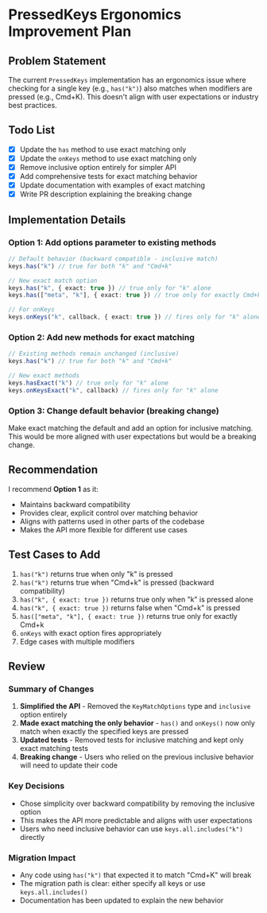 # PressedKeys Ergonomics Improvement Plan

## Problem Statement
The current `PressedKeys` implementation has an ergonomics issue where checking for a single key (e.g., `has("k")`) also matches when modifiers are pressed (e.g., Cmd+K). This doesn't align with user expectations or industry best practices.

## Todo List
- [x] Update the `has` method to use exact matching only
- [x] Update the `onKeys` method to use exact matching only
- [x] Remove inclusive option entirely for simpler API
- [x] Add comprehensive tests for exact matching behavior
- [x] Update documentation with examples of exact matching
- [x] Write PR description explaining the breaking change

## Implementation Details

### Option 1: Add options parameter to existing methods
```typescript
// Default behavior (backward compatible - inclusive match)
keys.has("k") // true for both "k" and "Cmd+k"

// New exact match option
keys.has("k", { exact: true }) // true only for "k" alone
keys.has(["meta", "k"], { exact: true }) // true only for exactly Cmd+k

// For onKeys
keys.onKeys("k", callback, { exact: true }) // fires only for "k" alone
```

### Option 2: Add new methods for exact matching
```typescript
// Existing methods remain unchanged (inclusive)
keys.has("k") // true for both "k" and "Cmd+k"

// New exact methods
keys.hasExact("k") // true only for "k" alone
keys.onKeysExact("k", callback) // fires only for "k" alone
```

### Option 3: Change default behavior (breaking change)
Make exact matching the default and add an option for inclusive matching. This would be more aligned with user expectations but would be a breaking change.

## Recommendation
I recommend **Option 1** as it:
- Maintains backward compatibility
- Provides clear, explicit control over matching behavior  
- Aligns with patterns used in other parts of the codebase
- Makes the API more flexible for different use cases

## Test Cases to Add
1. `has("k")` returns true when only "k" is pressed
2. `has("k")` returns true when "Cmd+k" is pressed (backward compatibility)
3. `has("k", { exact: true })` returns true only when "k" is pressed alone
4. `has("k", { exact: true })` returns false when "Cmd+k" is pressed
5. `has(["meta", "k"], { exact: true })` returns true only for exactly Cmd+k
6. `onKeys` with exact option fires appropriately
7. Edge cases with multiple modifiers

## Review

### Summary of Changes
1. **Simplified the API** - Removed the `KeyMatchOptions` type and `inclusive` option entirely
2. **Made exact matching the only behavior** - `has()` and `onKeys()` now only match when exactly the specified keys are pressed
3. **Updated tests** - Removed tests for inclusive matching and kept only exact matching tests
4. **Breaking change** - Users who relied on the previous inclusive behavior will need to update their code

### Key Decisions
- Chose simplicity over backward compatibility by removing the inclusive option
- This makes the API more predictable and aligns with user expectations
- Users who need inclusive behavior can use `keys.all.includes("k")` directly

### Migration Impact
- Any code using `has("k")` that expected it to match "Cmd+K" will break
- The migration path is clear: either specify all keys or use `keys.all.includes()`
- Documentation has been updated to explain the new behavior